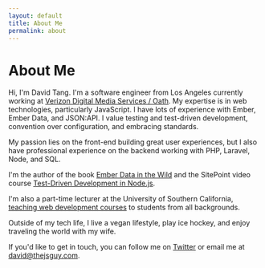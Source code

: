 ```yaml
---
layout: default
title: About Me
permalink: about
---
```

# About Me

Hi, I'm David Tang. I'm a software engineer from Los Angeles currently working at [Verizon Digital Media Services / Oath](https://www.oath.com). My expertise is in web technologies, particularly JavaScript. I have lots of experience with Ember, Ember Data, and JSON:API. I value testing and test-driven development, convention over configuration, and embracing standards.

My passion lies on the front-end building great user experiences, but I also have professional experience on the backend working with PHP, Laravel, Node, and SQL.

I'm the author of the book [Ember Data in the Wild](https://leanpub.com/emberdatainthewild) and the SitePoint video course [Test-Driven Development in Node.js](https://www.sitepoint.com/premium/courses/master-test-driven-development-in-node-js-2932).

I'm also a part-time lecturer at the University of Southern California, [teaching web development courses](/teaching) to students from all backgrounds.

Outside of my tech life, I live a vegan lifestyle, play ice hockey, and enjoy traveling the world with my wife.

If you'd like to get in touch, you can follow me on [Twitter](https://twitter.com/iamdtang) or email me at [david@thejsguy.com](mailto:david@thejsguy.com).
